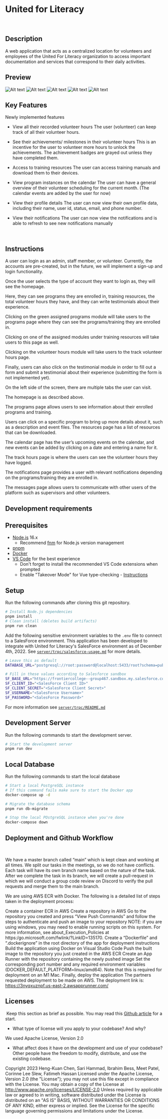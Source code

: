 # United for Literacy
​
## Description 

A web application that acts as a centralized location for volunteers and employees of the United For Literacy organization to access important documentation and services that correspond to their daily activities. 

## Preview

![Alt text](<assets/Screenshot 2023-12-11 at 14.58.56.png>)
![Alt text](<assets/Screenshot 2023-12-11 at 14.57.17.png>)
![Alt text](<assets/Screenshot 2023-12-11 at 14.56.23.png>)
![Alt text](<assets/Screenshot 2023-12-11 at 14.59.25.png>)
![Alt text](assets/unnamed.png)

## Key Features
Newly implemented features
 * View all their recorded volunteer hours
The user (volunteer) can keep track of all their volunteer hours. 

 * See their achievements/ milestones in their volunteer hours
This is an incentive for the user to volunteer more hours to unlock the achievements. The achievement badges are grayed out unless they have completed them.

 * Access to training resources
The user can access training manuals and download them to their devices.

 * View program instances on the calendar
The user can have a general overview of their volunteer scheduling for the current month. (The calendar events are added by the user for now)

*  View their profile details
The user can now view their own profile data, including their name, user id, status, email, and phone number.

*  View their notifications
The user can now view the notifications and is able to refresh to see new notifications manually

​
## Instructions

A user can login as an admin, staff member, or volunteer. 
Currently, the accounts are pre-created, but in the future, we will implement a sign-up and login functionality. 

Once the user selects the type of account they want to login as, they will see the homepage. 

Here, they can see programs they are enrolled in, training resources, the total volunteer hours they have, and they can write testimonials about their experience. 

Clicking on the green assigned programs module will take users to the programs page where they can see the programs/training they are enrolled in. 

Clicking on one of the assigned modules under training resources will take users to this page as well. 

Clicking on the volunteer hours module will take users to the track volunteer hours page. 

Finally, users can also click on the testimonial module in order to fill out a form and submit a testimonial about their experience (submitting the form is not implemented yet). 

On the left side of the screen, there are multiple tabs the user can visit. 

The homepage is as described above. 

The programs page allows users to see information about their enrolled programs and training. 

Users can click on a specific program to bring up more details about it, such as a description and event files. The resources page has a list of resources that can be downloaded. 

The calendar page has the user’s upcoming events on the calendar, and new events can be added by clicking on a date and entering a name for it. 

The track hours page is where the users can see the volunteer hours they have logged. 

The notifications page provides a user with relevant notifications depending on the programs/training they are enrolled in. 

The messages page allows users to communicate with other users of the platform such as supervisors and other volunteers. 
 
 ## Development requirements


## Prerequisites

- [Node.js](https://nodejs.org/en/) 16.x
  - Recommend [fnm](https://github.com/Schniz/fnm) for Node.js version management
- [pnpm](https://pnpm.io/)
- [Docker](https://www.docker.com/)
- [VS Code](https://code.visualstudio.com/) for the best experience
  - Don't forget to install the recommended VS Code extensions when prompted
  - Enable "Takeover Mode" for Vue type-checking - [Instructions](https://github.com/johnsoncodehk/volar/discussions/471)

## Setup

Run the following commands after cloning this git repository.

```bash
# Install Node.js dependencies
pnpm install
# Clean install (deletes build artifacts)
pnpm run clean
```

Add the following sensitive environment variables to the `.env` file to connect to a SalesForce environment. This application has been developed to integrate with United for Literacy's SalesForce environment as of December 4th, 2022. See [`server/trpc/salesforce-usage.md`](https://github.com/csc301-fall-2022/team-project-5-frontier-college-m/tree/main/server/trpc/salesforce-usage.md) for more details.

```bash
# Leave this as default
DATABASE_URL="postgresql://root:password@localhost:5433/root?schema=public"

# Fill in these values according to Salesforce sandbox
SF_BASE_URL="https://frontiercollege--group467.sandbox.my.salesforce.com"
SF_CLIENT_ID="<SalesForce Client ID>"
SF_CLIENT_SECRET="<SalesForce Client Secret>"
SF_USERNAME="<SalesForce Username>"
SF_PASSWORD="<SalesForce Password>"
```

For more information see [`server/trpc/README.md`](https://github.com/csc301-fall-2022/team-project-5-frontier-college-m/tree/main/server/trpc)

## Development Server

Run the following commands to start the development server.

```bash
# Start the development server
pnpm run dev
```

## Local Database

Run the following commands to start the local database

```bash
# Start a local PostgreSQL instance
# If this command fails make sure to start the Docker app
docker-compose up -d

# Migrate the database schema
pnpm run db-migrate

# Stop the local POstgreSQL instance when you're done
docker-compose down
```

 ## Deployment and Github Workflow
​

We have a master branch called “main” which is kept clean and working at all times. 
We split our tasks in the meetings, so we do not have conflicts. Each task will have its own branch name based on the nature of the task. 
After we complete the task in its branch, we will create a pull-request in which we will conduct a group code review on Discord to verify the pull requests and merge them to the main branch. 

We are using AWS ECR with Docker. The following is a detailed list of steps taken in the deployment process:

Create a container ECR in AWS
Create a repository in AWS
Go to the repository you created and press “View Push Commands” and follow the steps to authenticate and push an image to your repository
NOTE: if you are using windows, you may need to enable running 
scripts on this system. For more information, see about_Execution_Policies at https:/go.microsoft.com/fwlink/?LinkID=135170.
Create a “Dockerfile” and “.dockerignore” in the root directory of the app for deployment instructions
Build the application using Docker on Visual Studio Code
Push the built image to the repository you just created in the AWS ECR
Create an App Runner with the repository containing the newly pushed image
Set the corresponding port number and any required environment variables (DOCKER_DEFAULT_PLATFORM=linux/amd64). Note that this is required for deployment on an M1 Mac. 
Finally, deploy the application
​
The partners requested deployment to be made on AWS.
The deployment link is:
https://3nyqxuznpf.us-east-2.awsapprunner.com/

 ## Licenses 
​
 Keep this section as brief as possible. You may read this [Github article](https://help.github.com/en/github/creating-cloning-and-archiving-repositories/licensing-a-repository) for a start.
​
 * What type of license will you apply to your codebase? And why?

We used Apache License, Version 2.0

 * What affect does it have on the development and use of your codebase?
Other people have the freedom to modify, distribute, and use the existing codebase.

Copyright 2023 Heng-Kuan Chen, Sari Hammad, Ibrahim Bess, Meet Patel, Corinne Lee Slew, Fatimeh Hassan Licensed under the Apache License, Version 2.0 (the "License"); 
you may not use this file except in compliance with the License. You may obtain a copy of the License at http://www.apache.org/licenses/LICENSE-2.0 Unless required by applicable law or agreed to in writing, software distributed under the License is distributed on an "AS IS" BASIS, WITHOUT WARRANTIES OR CONDITIONS OF ANY KIND, either express or implied. See the License for the specific language governing permissions and limitations under the License.
